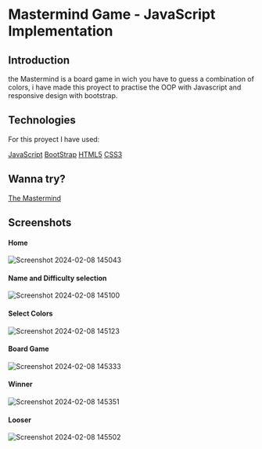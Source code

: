 # Mastermind Game - JavaScript Implementation

## Introduction
the Mastermind is a board game in wich you have to guess a combination of colors, i have made this proyect to practise the OOP with Javascript and responsive design with bootstrap. 

## Technologies
For this proyect I have used:

[JavaScript](https://developer.mozilla.org/es/docs/Web/JavaScript)
[BootStrap](https://getbootstrap.com/)
[HTML5](https://developer.mozilla.org/es/docs/Glossary/HTML5)
[CSS3](https://developer.mozilla.org/es/docs/Web/CSS)

## Wanna try?
[The Mastermind](https://https://agustinresecodev.github.io/MASTERMIND/)

## Screenshots
#### Home
![Screenshot 2024-02-08 145043](https://hackmd.io/_uploads/H1sWCLGs6.png)

#### Name and Difficulty selection
![Screenshot 2024-02-08 145100](https://hackmd.io/_uploads/BkoE0Ufsp.png)

#### Select Colors
![Screenshot 2024-02-08 145123](https://hackmd.io/_uploads/H11PA8zs6.png)

#### Board Game
![Screenshot 2024-02-08 145333](https://hackmd.io/_uploads/ryxY0UMi6.png)

#### Winner
![Screenshot 2024-02-08 145351](https://hackmd.io/_uploads/SkmlywfjT.png)


#### Looser
![Screenshot 2024-02-08 145502](https://hackmd.io/_uploads/HJcx1vGia.png)
